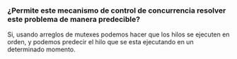 
### ¿Permite este mecanismo de control de concurrencia resolver este problema de manera predecible?

Si, usando arreglos de mutexes podemos hacer que los hilos se ejecuten en orden, y podemos predecir el hilo que se esta ejecutando en un determinado momento.

